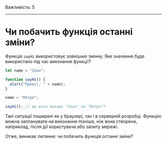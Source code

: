 Важливість: 5

---

# Чи побачить функція останні зміни?

Функція `sayHi` використовує зовнішню змінну. Яке значення буде використано під час виконання функції?

```js
let name = "Іван";

function sayHi() {
  alert("Привіт, " + name);
}

name = "Петро";

sayHi(); // що вона покаже "Іван" чи "Петро"?
```

Такі ситуації поширені як у браузері, так і в серверній розробці. Функцію можна запланувати на виконання пізніше, ніж вона створена, наприклад, після дії користувача або запиту мережі.

Отже, виникає питання: чи побачить функція останні зміни?
